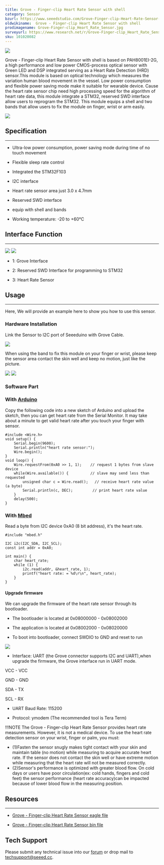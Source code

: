 ```yaml
---
title: Grove - Finger-clip Heart Rate Sensor with shell
category: Sensor
bzurl: https://www.seeedstudio.com/Grove-Finger-clip-Heart-Rate-Sensor-with-shell-p-2420.html
oldwikiname:  Grove - Finger-clip Heart Rate Sensor with shell
prodimagename: Grove-Finger-clip_Heart_Rate_Sensor.jpg
surveyurl: https://www.research.net/r/Grove-Finger-clip_Heart_Rate_Sensor_with_Shell
sku: 101020082
---
```


![](https://github.com/SeeedDocument/Grove-Finger-clip_Heart_Rate_Sensor_with_shell/raw/master/img/Grove-Finger-clip_Heart_Rate_Sensor_with_shell.JPG)

Grove - Finger-clip Heart Rate Sensor with shell is based on PAH8001EI-2G, a high performance and low power CMOS-process optical sensor with Green LED and DSP integrated serving as a Heart Rate Detection (HRD) sensor.This module is based on optical technology which measures the variation human blood movement in the vessel. Low power consumption and flexible power saving mode make it suitable for wearable device. Cause the heart rate sensor chip need high processing speed for the algorithm of heart rate data, this module integrate a STM32, reserved SWD interface allow users to reprogram the STM32. This module equips a shell and two bands that allow users to fix the module on finger, wrist or arm easily.

[![](https://github.com/SeeedDocument/Seeed-WiKi/raw/master/docs/images/300px-Get_One_Now_Banner-ragular.png)](https://www.seeedstudio.com/Grove-Finger-clip-Heart-Rate-Sensor-with-shell-p-2420.html)


##  Specification
---
*   Ultra-low power consumption, power saving mode during time of no touch movement

*   Flexible sleep rate control

*   Integrated the STM32F103

*   I2C interface

*   Heart rate sensor area just 3.0 x 4.7mm

*   Reserved SWD interface

*   equip with shell and bands

*   Working temperature: -20 to +60℃

##  Interface Function
---
![](https://github.com/SeeedDocument/Grove-Finger-clip_Heart_Rate_Sensor_with_shell/raw/master/img/Finger-clip_Heart_Rate_Sensor_TOP.jpg) ![](https://github.com/SeeedDocument/Grove-Finger-clip_Heart_Rate_Sensor_with_shell/raw/master/img/Finger-clip_Heart_Rate_Sensor_Bottom.jpg)

*   1: Grove Interface

*   2: Reserved SWD Interface for programming to STM32

*   3: Heart Rate Sensor

##  Usage
---
Here, We will provide an example here to show you how to use this sensor.

###  Hardware Installation

Link the Sensor to I2C port of Seeeduino with Grove Cable.

![](https://github.com/SeeedDocument/Grove-Finger-clip_Heart_Rate_Sensor_with_shell/raw/master/img/Grove-Finger-clip_Heart_Rate_Sensor_with_shell_connect.jpg)

When using the band to fix this module on your finger or wrist, please keep the sensor area contact the skin well and keep no motion, just like the picture.

![](https://github.com/SeeedDocument/Grove-Finger-clip_Heart_Rate_Sensor_with_shell/raw/master/img/Grove-Finger-clip_Heart_Rate_Sensor_touch.jpg)
![](https://github.com/SeeedDocument/Grove-Finger-clip_Heart_Rate_Sensor_with_shell/raw/master/img/Grove-Finger-clip_Heart_Rate_Sensor_touch2.JPG)

###  Software Part

###  With [Arduino](/Arduino)

Copy the following code into a new sketch of Arduino and upload the sketch, then you can get heart rate from the Serial Monitor.
It may take about a minute to get valid heart rate after you touch your finger with sensor.

```
#include <Wire.h>
void setup() {
    Serial.begin(9600);
    Serial.println("heart rate sensor:");
    Wire.begin();
}
void loop() {
    Wire.requestFrom(0xA0 >> 1, 1);    // request 1 bytes from slave device
    while(Wire.available()) {          // slave may send less than requested
        unsigned char c = Wire.read();   // receive heart rate value (a byte)
        Serial.println(c, DEC);         // print heart rate value
    }
    delay(500);
}
```

###  With [Mbed](/mbed_Shield)

Read a byte from I2C device 0xA0 (8 bit address), it's the heart rate.

```
#include "mbed.h"

I2C i2c(I2C_SDA, I2C_SCL);
const int addr = 0xA0;

int main() {
    char heart_rate;
    while (1) {
        i2c.read(addr, &heart_rate, 1);
        printf("heart rate: = %d\r\n", heart_rate);
    }
}
```

####  Upgrade firmware

We can upgrade the firmware of the heart rate sensor through its bootloader.

*   The bootloader is located at 0x08000000 - 0x08002000

*   The application is located at 0x08002000 - 0x08020000

*   To boot into bootloader, connect SWDIO to GND and reset to run

![](https://github.com/SeeedDocument/Grove-Finger-clip_Heart_Rate_Sensor_with_shell/raw/master/img/Grove-Finger-clip_Heart_Rate_Sensor_boot_set.jpg)

*   Interface: UART (the Grove connector supports I2C and UART),when upgrade the firmware, the Grove interface run in UART mode.

VCC  -  VCC

GND  -  GND

SDA  -  TX

SCL  -  RX

*   UART Baud Rate: 115200

*   Protocol: ymodem (The recommended tool is Tera Term)

!!!NOTE
    The Grove - Finger-clip Heart Rate Sensor provides heart rate measurements. However, it is not a medical device. To use the heart rate detection sensor on your wrist, finger or palm, you must:
- (1)Fasten the sensor snugly makes tight contact with your skin and maintain table (no motion) while measuring to acquire accurate heart rate. If the sensor does not contact the skin well or have extreme motion while measuring that the heart rate will not be measured correctly.
- (2)Sensor's performance is optimized with greater blood flow. On cold days or users have poor circulation(ex: cold hands, fingers and cold feet) the sensor performance (heart rate accuracy)can be impacted because of lower blood flow in the measuring position.

##  Resources
---
*   [Grove - Finger-clip Heart Rate Sensor eagle file](https://github.com/SeeedDocument/Grove-Finger-clip_Heart_Rate_Sensor_with_shell/raw/master/res/Grove%20-%20Finger-clip%20Heart%20Rate%20Sensor%20eagle%20file.rar)

*   [Grove - Finger-clip Heart Rate Sensor bin file](https://github.com/SeeedDocument/Grove-Finger-clip_Heart_Rate_Sensor_with_shell/raw/master/res/Grove-Finger-clip_Heart_Rate_Sensor_bin.zip)

## Tech Support
Please submit any technical issue into our [forum](http://forum.seeedstudio.com/) or drop mail to techsupport@seeed.cc. 